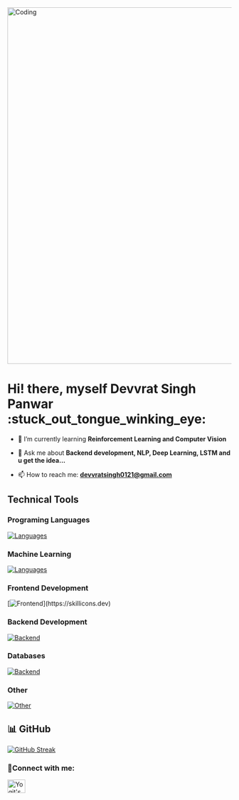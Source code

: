
<img align="centre" alt="Coding" width="800" src="https://user-images.githubusercontent.com/74038190/242390524-0c7eb6ed-663b-4ce4-bfbd-18239a38ba1b.gif">
                 <h1 align="centre">
                   Hi! there, myself Devvrat Singh Panwar :stuck_out_tongue_winking_eye:
                 </h1>

- 🌱 I’m currently learning **Reinforcement Learning and Computer Vision**

- 💬 Ask me about **Backend development, NLP, Deep Learning, LSTM and u get the idea...**

- 📫 How to reach me: **devvratsingh0121@gmail.com**

## Technical Tools

### Programing Languages
[![Languages](https://skillicons.dev/icons?i=c,cpp,js,python,ts)](https://skillicons.dev) <br/>
### Machine Learning
[![Languages](https://skillicons.dev/icons?i=pytorch,tensorflow,sklearn)](https://skillicons.dev) <br/>
### Frontend Development
[![Frontend](https://skillicons.dev/icons?i=react,tailwind,nextjs,)](https://skillicons.dev)
### Backend Development
[![Backend](https://skillicons.dev/icons?i=nodejs,express,postman)](https://skillicons.dev)
### Databases
[![Backend](https://skillicons.dev/icons?i=mongodb,mysql)](https://skillicons.dev)
### Other
[![Other](https://skillicons.dev/icons?i=vscode,git,github,bash,figma,blender,ps,webflow,docker,linux)](https://skillicons.dev)

## 📊 GitHub
[![GitHub Streak](https://github-readme-streak-stats.herokuapp.com?user=devvratsinghpanwar&theme=synthwave&hide_border=true)](https://git.io/streak-stats)<br/>

<h3 align="left">🙌Connect with me:</h3>
<p align="left">
<a href="https://www.linkedin.com/in/devvrat-singh-panwar-9b1397257/" target="blank"><img align="center" src="https://raw.githubusercontent.com/rahuldkjain/github-profile-readme-generator/master/src/images/icons/Social/linked-in-alt.svg" alt="Yogit's LinkedIn" height="30" width="40" /></a>
</p>
